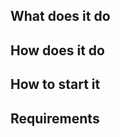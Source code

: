 What does it do
---------------

How does it do
---------------

How to start it
---------------

Requirements
-------------
